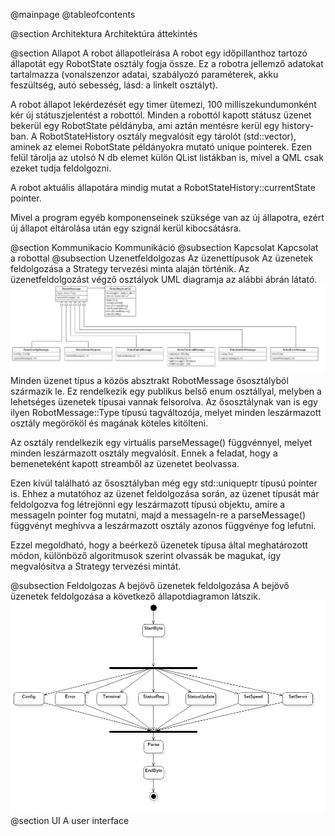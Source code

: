 @mainpage
@tableofcontents

@section Architektura Architektúra áttekintés

@section Allapot A robot állapotleírása
A robot egy időpillanthoz tartozó állapotát egy RobotState osztály fogja össze. Ez a robotra jellemző adatokat tartalmazza (vonalszenzor adatai, szabályozó paraméterek, akku feszültség, autó sebesség, lásd: a linkelt osztályt).

A robot állapot lekérdezését egy timer ütemezi, 100 milliszekundumonként kér új státuszjelentést a robottól. Minden a robottól kapott státusz üzenet bekerül egy RobotState példányba, ami aztán mentésre kerül egy history-ban. 
A RobotStateHistory osztály megvalósít egy tárolót (std::vector), aminek az elemei RobotState példányokra mutató unique pointerek. Ezen felül tárolja az utolsó N db elemet külön QList listákban is, mivel a QML csak ezeket tudja feldolgozni.

A robot aktuális állapotára mindig mutat a RobotStateHistory::currentState pointer. 

Mivel a program egyéb komponenseinek szüksége van az új állapotra, ezért új állapot eltárolása után egy szignál kerül kibocsátásra.

@section Kommunikacio Kommunikáció
@subsection Kapcsolat Kapcsolat a robottal
@subsection Uzenetfeldolgozas Az üzenettípusok
Az üzenetek feldolgozása a Strategy tervezési minta alaján történik. Az üzenetfeldolgozást végző osztályok UML diagramja az alábbi ábrán látató.
![](umldiagrams/RobotMessage.jpg)
Minden üzenet típus a közös absztrakt RobotMessage ősosztályból származik le. Ez rendelkezik egy publikus belső enum osztállyal, melyben a lehetséges üzenetek típusai vannak felsorolva. Az ősosztálynak van is egy ilyen RobotMessage::Type típusú tagváltozója, melyet minden leszármazott osztály megörököl és magának köteles kitölteni.

Az osztály rendelkezik egy virtuális parseMessage() függvénnyel, melyet minden leszármazott osztály megvalósít. Ennek a feladat, hogy a bemeneteként kapott streamből az üzenetet beolvassa.

Ezen kívül található az ősosztályban még egy std::uniqueptr<RobotMessage> típusú pointer is. Ehhez a mutatóhoz az üzenet feldolgozása során, az üzenet típusát már feldolgozva fog létrejönni egy leszármazott típusú objektu, amire a messageIn pointer fog mutatni, majd a messageIn-re a parseMessage() függvényt meghívva a leszármazott osztály azonos függvénye fog lefutni.

Ezzel megoldható, hogy a beérkező üzenetek típusa által meghatározott módon, különböző algoritmusok szerint olvassák be magukat, így megvalósítva a Strategy tervezési mintát.  

@subsection Feldolgozas A bejövő üzenetek feldolgozása
A bejövő üzenetek feldolgozása a következő állapotdiagramon látszik.
![](umldiagrams/protocol.jpg)
@section UI A user interface
